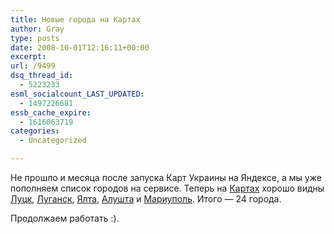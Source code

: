 ```yaml
---
title: Новые города на Картах
author: Gray
type: posts
date: 2008-10-01T12:16:11+00:00
excerpt:
url: /9499
dsq_thread_id:
  - 5223233
esml_socialcount_LAST_UPDATED:
  - 1497226681
essb_cache_expire:
  - 1616063719
categories:
  - Uncategorized

---
```








Не прошло и месяца после запуска Карт Украины на Яндексе, а мы уже пополняем список городов на сервисе. Теперь на <a href="http://beta-maps.yandex.ru/?text=%D0%A3%D0%BA%D1%80%D0%B0%D0%B8%D0%BD%D0%B0" target="_blank">Картах</a> хорошо видны <a href="http://beta-maps.yandex.ru/?ll=25.347673%2C50.755533&spn=0.179043%2C0.047695" target="_blank">Луцк</a>, <a href="http://beta-maps.yandex.ru/?ll=39.346632%2C48.557924&spn=0.089517%2C0.024956" target="_blank">Луганск</a>, <a href="http://beta-maps.yandex.ru/?ll=34.164529%2C44.49618&spn=0.089526%2C0.026908" target="_blank">Ялта</a>, <a href="http://beta-maps.yandex.ru/?ll=34.409599%2C44.670174&spn=0.044763%2C0.013417" target="_blank">Алушта</a> и <a href="http://beta-maps.yandex.ru/?ll=37.59992%2C47.110338&spn=0.179043%2C0.051333" target="_blank">Мариуполь</a>. Итого &#8212; 24 города.

Продолжаем работать :).